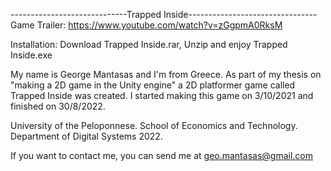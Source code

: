 -----------------------------Trapped Inside--------------------------------
Game Trailer: https://www.youtube.com/watch?v=zGgpmA0RksM

Installation: Download Trapped Inside.rar, Unzip and enjoy Trapped Inside.exe


My name is George Mantasas and I'm from Greece.
As part of my thesis on "making a 2D game in the Unity engine"
a 2D platformer game called Trapped Inside was created.
I started making this game on 3/10/2021 and finished on 30/8/2022.

University of the Peloponnese. School of Economics and Technology.
Department of Digital Systems 2022.

If you want to contact me, you can send me at geo.mantasas@gmail.com
